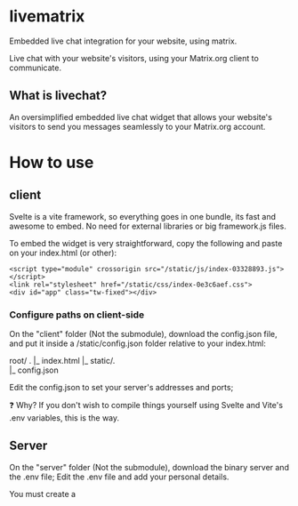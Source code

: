 # livematrix
Embedded live chat integration for your website, using matrix. 

Live chat with your website's visitors, using your Matrix.org client to communicate.


## What is livechat?

An oversimplified embedded live chat widget that allows your website's visitors to send you messages seamlessly to your Matrix.org account.


# How to use

## client

Svelte is a vite framework, so everything goes in one bundle, its fast and awesome to embed. No need for external libraries or big framework.js files.

To embed the widget is very straightforward, copy the following and paste on your index.html (or other):

    <script type="module" crossorigin src="/static/js/index-03328893.js"></script>
    <link rel="stylesheet" href="/static/css/index-0e3c6aef.css">
    <div id="app" class="tw-fixed"></div>

### Configure paths on client-side

On the "client" folder (Not the submodule), download the config.json file, and put it inside a /static/config.json folder relative to your index.html:

root/ .
      |_ index.html
      |_ static/.  
                |_ config.json 
                
Edit the config.json to set your server's addresses and ports;

:question: Why? 
If you don't wish to compile things yourself using Svelte and Vite's .env variables, this is the way. 



## Server

On the "server" folder (Not the submodule), download the binary server and the .env file; Edit the .env file and add your personal details. 

You must create a 


